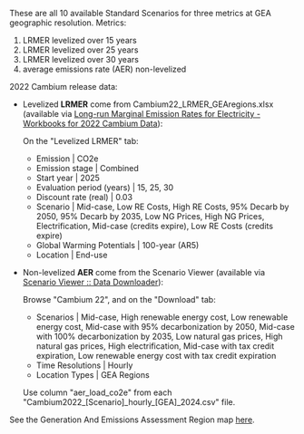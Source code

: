 These are all 10 available Standard Scenarios for three metrics at GEA geographic resolution. Metrics:
1. LRMER levelized over 15 years
2. LRMER levelized over 25 years
3. LRMER levelized over 30 years
4. average emissions rate (AER) non-levelized

2022 Cambium release data:
- Levelized **LRMER** come from Cambium22_LRMER_GEAregions.xlsx (available via [Long-run Marginal Emission Rates for Electricity - Workbooks for 2022 Cambium Data](https://data.nrel.gov/submissions/206)):

  On the "Levelized LRMER" tab:
  - Emission | CO2e
  - Emission stage | Combined
  - Start year | 2025
  - Evaluation period (years) | 15, 25, 30
  - Discount rate (real) | 0.03
  - Scenario | Mid-case, Low RE Costs, High RE Costs, 95% Decarb by 2050, 95% Decarb by 2035, Low NG Prices, High NG Prices, Electrification, Mid-case (credits expire), Low RE Costs (credits expire)
  - Global Warming Potentials | 100-year (AR5)
  - Location | End-use

- Non-levelized **AER** come from the Scenario Viewer (available via [Scenario Viewer :: Data Downloader](https://cambium.nrel.gov)):

  Browse "Cambium 22", and on the "Download" tab:
  - Scenarios | Mid-case, High renewable energy cost, Low renewable energy cost, Mid-case with 95% decarbonization by 2050, Mid-case with 100% decarbonization by 2035, Low natural gas prices, High natural gas prices, High electrification, Mid-case with tax credit expiration, Low renewable energy cost with tax credit expiration
  - Time Resolutions | Hourly
  - Location Types | GEA Regions

  Use column "aer_load_co2e" from each "Cambium2022_[Scenario]\_hourly_[GEA]_2024.csv" file.

See the Generation And Emissions Assessment Region map [here](https://github.com/NREL/resstock/wiki/Generation-And-Emissions-Assessment-Region-Map).
